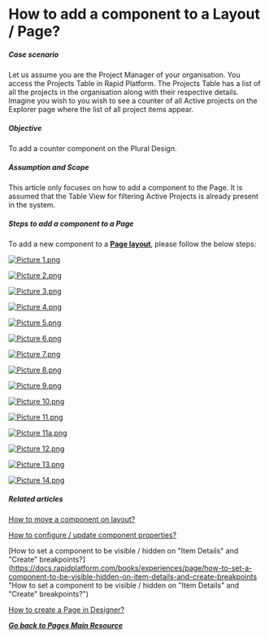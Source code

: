 # How to add a component to a Layout / Page?

##### **Case scenario**

Let us assume you are the Project Manager of your organisation. You access the Projects Table in Rapid Platform. The Projects Table has a list of all the projects in the organisation along with their respective details. Imagine you wish to you wish to see a counter of all Active projects on the Explorer page where the list of all project items appear.

##### **Objective**

To add a counter component on the Plural Design.

##### **Assumption and Scope**

This article only focuses on how to add a component to the Page. It is assumed that the Table View for filtering Active Projects is already present in the system.

##### **Steps to add a component to a Page**

To add a new component to a [**Page layout**](https://docs.rapidplatform.com/books/glossary/page/page-layout-and-component "Page, layout and component"), please follow the below steps:


[![Picture 1.png](https://docs.rapidplatform.com/uploads/images/gallery/2023-10/scaled-1680-/7p5w2tu4d0rqPWcT-picture-1.png)](https://docs.rapidplatform.com/uploads/images/gallery/2023-10/7p5w2tu4d0rqPWcT-picture-1.png)

[![Picture 2.png](https://docs.rapidplatform.com/uploads/images/gallery/2023-10/scaled-1680-/DM6dlF0c0ilrGUTT-picture-2.png)](https://docs.rapidplatform.com/uploads/images/gallery/2023-10/DM6dlF0c0ilrGUTT-picture-2.png)

[![Picture 3.png](https://docs.rapidplatform.com/uploads/images/gallery/2023-10/scaled-1680-/BLkSlh0sphkPrkwJ-picture-3.png)](https://docs.rapidplatform.com/uploads/images/gallery/2023-10/BLkSlh0sphkPrkwJ-picture-3.png)

[![Picture 4.png](https://docs.rapidplatform.com/uploads/images/gallery/2023-10/scaled-1680-/Y0coSNPnd9qm68yr-picture-4.png)](https://docs.rapidplatform.com/uploads/images/gallery/2023-10/Y0coSNPnd9qm68yr-picture-4.png)

[![Picture 5.png](https://docs.rapidplatform.com/uploads/images/gallery/2023-10/scaled-1680-/YVyWlRqH9fjxkwTL-picture-5.png)](https://docs.rapidplatform.com/uploads/images/gallery/2023-10/YVyWlRqH9fjxkwTL-picture-5.png)

[![Picture 6.png](https://docs.rapidplatform.com/uploads/images/gallery/2023-10/scaled-1680-/bQBZHOJYIH89PGT9-picture-6.png)](https://docs.rapidplatform.com/uploads/images/gallery/2023-10/bQBZHOJYIH89PGT9-picture-6.png)

[![Picture 7.png](https://docs.rapidplatform.com/uploads/images/gallery/2023-10/scaled-1680-/R8aTwNAyzuyB9V3V-picture-7.png)](https://docs.rapidplatform.com/uploads/images/gallery/2023-10/R8aTwNAyzuyB9V3V-picture-7.png)

[![Picture 8.png](https://docs.rapidplatform.com/uploads/images/gallery/2023-10/scaled-1680-/CjIE1aRE0pZ6x7Yo-picture-8.png)](https://docs.rapidplatform.com/uploads/images/gallery/2023-10/CjIE1aRE0pZ6x7Yo-picture-8.png)

[![Picture 9.png](https://docs.rapidplatform.com/uploads/images/gallery/2023-10/scaled-1680-/oe51ZD5C7GOBmAZq-picture-9.png)](https://docs.rapidplatform.com/uploads/images/gallery/2023-10/oe51ZD5C7GOBmAZq-picture-9.png)

[![Picture 10.png](https://docs.rapidplatform.com/uploads/images/gallery/2023-10/scaled-1680-/ks7iRRUpTupxasoc-picture-10.png)](https://docs.rapidplatform.com/uploads/images/gallery/2023-10/ks7iRRUpTupxasoc-picture-10.png)

[![Picture 11.png](https://docs.rapidplatform.com/uploads/images/gallery/2023-10/scaled-1680-/jemuWJLLF9II2Wx2-picture-11.png)](https://docs.rapidplatform.com/uploads/images/gallery/2023-10/jemuWJLLF9II2Wx2-picture-11.png)

[![Picture 11a.png](https://docs.rapidplatform.com/uploads/images/gallery/2023-10/scaled-1680-/kXmGw0a7q8PBkStM-picture-11a.png)](https://docs.rapidplatform.com/uploads/images/gallery/2023-10/kXmGw0a7q8PBkStM-picture-11a.png)

[![Picture 12.png](https://docs.rapidplatform.com/uploads/images/gallery/2023-10/scaled-1680-/hEF9uRnDuzFeFFhw-picture-12.png)](https://docs.rapidplatform.com/uploads/images/gallery/2023-10/hEF9uRnDuzFeFFhw-picture-12.png)

[![Picture 13.png](https://docs.rapidplatform.com/uploads/images/gallery/2023-10/scaled-1680-/UEdzK6paKPtBalGO-picture-13.png)](https://docs.rapidplatform.com/uploads/images/gallery/2023-10/UEdzK6paKPtBalGO-picture-13.png)

[![Picture 14.png](https://docs.rapidplatform.com/uploads/images/gallery/2023-10/scaled-1680-/ruHvLu27FBjiyqz1-picture-14.png)](https://docs.rapidplatform.com/uploads/images/gallery/2023-10/ruHvLu27FBjiyqz1-picture-14.png)

##### **Related articles**

[How to move a component on layout?](https://docs.rapidplatform.com/books/experiences/page/how-to-move-a-component-on-layout "How to move a component on layout?")

[How to configure / update component properties?](https://docs.rapidplatform.com/books/experiences/page/how-to-configure-update-component-properties "How to configure / update component properties?")

[How to set a component to be visible / hidden on "Item Details" and "Create" breakpoints?](https://docs.rapidplatform.com/books/experiences/page/how-to-set-a-component-to-be-visible-hidden-on-item-details-and-create-breakpoints "How to set a component to be visible / hidden on "Item Details" and "Create" breakpoints?")

[How to create a Page in Designer?](https://docs.rapidplatform.com/books/experiences/page/how-to-create-a-page "How to create a Page in Designer?")

[***Go back to Pages Main Resource***](https://docs.rapidplatform.com/books/experiences/page/all-about-pages-in-designer "All about Pages in Designer")